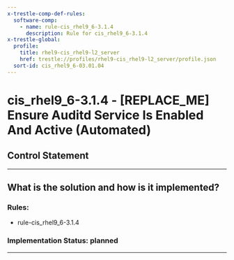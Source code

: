 ```yaml
---
x-trestle-comp-def-rules:
  software-comp:
    - name: rule-cis_rhel9_6-3.1.4
      description: Rule for cis_rhel9_6-3.1.4
x-trestle-global:
  profile:
    title: rhel9-cis_rhel9-l2_server
    href: trestle://profiles/rhel9-cis_rhel9-l2_server/profile.json
  sort-id: cis_rhel9_6-03.01.04
---
```


# cis_rhel9_6-3.1.4 - \[REPLACE_ME\] Ensure Auditd Service Is Enabled And Active (Automated)

## Control Statement

______________________________________________________________________

## What is the solution and how is it implemented?

<!-- For implementation status enter one of: implemented, partial, planned, alternative, not-applicable -->

<!-- Note that the list of rules under ### Rules: is read-only and changes will not be captured after assembly to JSON -->

<!-- Add control implementation description here for control: cis_rhel9_6-3.1.4 -->

### Rules:

  - rule-cis_rhel9_6-3.1.4

### Implementation Status: planned

______________________________________________________________________
